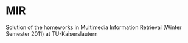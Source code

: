 MIR
===

Solution of the homeworks in Multimedia Information Retrieval (Winter Semester 2011) at TU-Kaiserslautern
